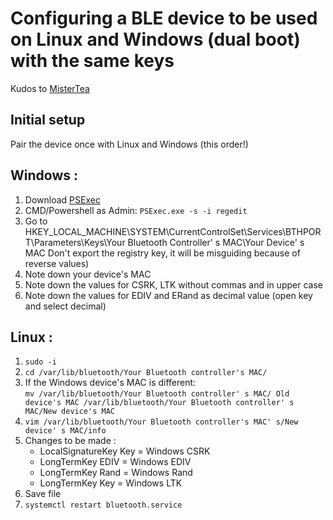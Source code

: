 # Configuring a BLE device to be used on Linux and Windows (dual boot) with the same keys
Kudos to [MisterTea](https://bbs.archlinux.org/viewtopic.php?pid=1678405#p1678405)

## Initial setup
Pair the device once with Linux and Windows (this order!)

## Windows :
1. Download [PSExec](https://docs.microsoft.com/en-us/sysinternals/downloads/psexec)
2. CMD/Powershell as Admin: `PSExec.exe -s -i regedit`
3. Go to HKEY_LOCAL_MACHINE\SYSTEM\CurrentControlSet\Services\BTHPORT\Parameters\Keys\Your Bluetooth Controller' s MAC\Your Device' s MAC
Don't export the registry key, it will be misguiding because of reverse values)
4. Note down your device's  MAC
5. Note down the values for CSRK, LTK without commas and in upper case
6. Note down the values for EDIV and ERand as decimal value (open key and select decimal)


## Linux :

1. `sudo -i`
2. `cd /var/lib/bluetooth/Your Bluetooth controller's MAC/`
3. If the Windows device's MAC is different:  
	`mv /var/lib/bluetooth/Your Bluetooth controller' s MAC/ Old device's MAC /var/lib/bluetooth/Your Bluetooth controller' s MAC/New device's MAC`
4. `vim /var/lib/bluetooth/Your Bluetooth controller's MAC' s/New device' s MAC/info`
5. Changes to be made :
	- LocalSignatureKey Key = Windows CSRK
	- LongTermKey EDIV = Windows EDIV
	- LongTermKey Rand = Windows Rand
	- LongTermKey Key = Windows LTK
4. Save file
5. `systemctl restart bluetooth.service`

